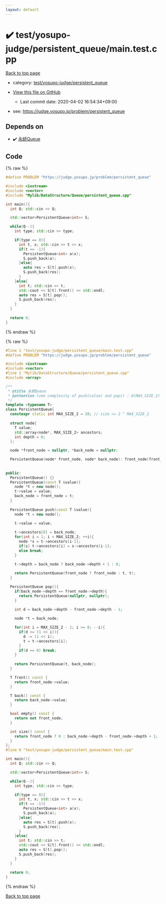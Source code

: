 ```yaml
---
layout: default
---
```


<!-- mathjax config similar to math.stackexchange -->
<script type="text/javascript" async
  src="https://cdnjs.cloudflare.com/ajax/libs/mathjax/2.7.5/MathJax.js?config=TeX-MML-AM_CHTML">
</script>
<script type="text/x-mathjax-config">
  MathJax.Hub.Config({
    TeX: { equationNumbers: { autoNumber: "AMS" }},
    tex2jax: {
      inlineMath: [ ['$','$'] ],
      processEscapes: true
    },
    "HTML-CSS": { matchFontHeight: false },
    displayAlign: "left",
    displayIndent: "2em"
  });
</script>

<script type="text/javascript" src="https://cdnjs.cloudflare.com/ajax/libs/jquery/3.4.1/jquery.min.js"></script>
<script src="https://cdn.jsdelivr.net/npm/jquery-balloon-js@1.1.2/jquery.balloon.min.js" integrity="sha256-ZEYs9VrgAeNuPvs15E39OsyOJaIkXEEt10fzxJ20+2I=" crossorigin="anonymous"></script>
<script type="text/javascript" src="../../../../assets/js/copy-button.js"></script>
<link rel="stylesheet" href="../../../../assets/css/copy-button.css" />


# :heavy_check_mark: test/yosupo-judge/persistent_queue/main.test.cpp

<a href="../../../../index.html">Back to top page</a>

* category: <a href="../../../../index.html#9ebe5796a1fd941d1f273efb97ed22d8">test/yosupo-judge/persistent_queue</a>
* <a href="{{ site.github.repository_url }}/blob/master/test/yosupo-judge/persistent_queue/main.test.cpp">View this file on GitHub</a>
    - Last commit date: 2020-04-02 16:54:34+09:00


* see: <a href="https://judge.yosupo.jp/problem/persistent_queue">https://judge.yosupo.jp/problem/persistent_queue</a>


## Depends on

* :heavy_check_mark: <a href="../../../../library/Mylib/DataStructure/Queue/persistent_queue.cpp.html">永続Queue</a>


## Code

<a id="unbundled"></a>
{% raw %}
```cpp
#define PROBLEM "https://judge.yosupo.jp/problem/persistent_queue"

#include <iostream>
#include <vector>
#include "Mylib/DataStructure/Queue/persistent_queue.cpp"

int main(){
  int Q; std::cin >> Q;

  std::vector<PersistentQueue<int>> S;

  while(Q--){
    int type; std::cin >> type;

    if(type == 0){
      int t, x; std::cin >> t >> x;
      if(t == -1){
        PersistentQueue<int> a(x);
        S.push_back(a);
      }else{
        auto res = S[t].push(x);
        S.push_back(res);
      }
    }else{
      int t; std::cin >> t;
      std::cout << S[t].front() << std::endl;
      auto res = S[t].pop();
      S.push_back(res);
    }
  }
  
  return 0;
}

```
{% endraw %}

<a id="bundled"></a>
{% raw %}
```cpp
#line 1 "test/yosupo-judge/persistent_queue/main.test.cpp"
#define PROBLEM "https://judge.yosupo.jp/problem/persistent_queue"

#include <iostream>
#include <vector>
#line 2 "Mylib/DataStructure/Queue/persistent_queue.cpp"
#include <array>

/**
 * @title 永続Queue
 * @attention time complexity of push(value) and pop() : O(MAX_SIZE_2)
 */
template <typename T>
class PersistentQueue{
  constexpr static int MAX_SIZE_2 = 20; // size <= 2 ^ MAX_SIZE_2
  
  struct node{
    T value;
    std::array<node*, MAX_SIZE_2> ancestors;
    int depth = 0;
  };

  node *front_node = nullptr, *back_node = nullptr;

  PersistentQueue(node* front_node, node* back_node): front_node(front_node), back_node(back_node){}
  
  
public:
  PersistentQueue() {}
  PersistentQueue(const T &value){
    node *t = new node();
    t->value = value;
    back_node = front_node = t;
  }
  
  PersistentQueue push(const T &value){
    node *t = new node();

    t->value = value;
    
    t->ancestors[0] = back_node;
    for(int i = 1; i < MAX_SIZE_2; ++i){
      node *s = t->ancestors[i-1];
      if(s) t->ancestors[i] = s->ancestors[i-1];
      else break;
    }

    t->depth = back_node ? back_node->depth + 1 : 0;
    
    return PersistentQueue(front_node ? front_node : t, t);
  }

  PersistentQueue pop(){
    if(back_node->depth == front_node->depth){
      return PersistentQueue(nullptr, nullptr);
    }
    
    int d = back_node->depth - front_node->depth - 1;

    node *t = back_node;

    for(int i = MAX_SIZE_2 - 1; i >= 0; --i){
      if(d >= (1 << i)){
        d -= (1 << i);
        t = t->ancestors[i];
      }
      if(d == 0) break;
    }
    
    return PersistentQueue(t, back_node);
  }

  T front() const {
    return front_node->value;
  }

  T back() const {
    return back_node->value;
  }

  bool empty() const {
    return not front_node;
  }

  int size() const {
    return front_node ? 0 : back_node->depth - front_node->depth + 1;
  }
};
#line 6 "test/yosupo-judge/persistent_queue/main.test.cpp"

int main(){
  int Q; std::cin >> Q;

  std::vector<PersistentQueue<int>> S;

  while(Q--){
    int type; std::cin >> type;

    if(type == 0){
      int t, x; std::cin >> t >> x;
      if(t == -1){
        PersistentQueue<int> a(x);
        S.push_back(a);
      }else{
        auto res = S[t].push(x);
        S.push_back(res);
      }
    }else{
      int t; std::cin >> t;
      std::cout << S[t].front() << std::endl;
      auto res = S[t].pop();
      S.push_back(res);
    }
  }
  
  return 0;
}

```
{% endraw %}

<a href="../../../../index.html">Back to top page</a>

